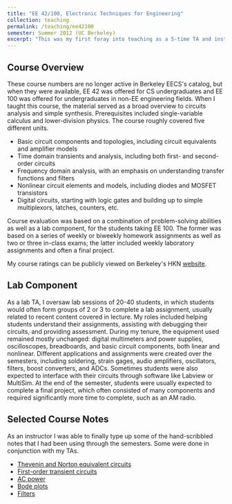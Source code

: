 ```yaml
---
title: "EE 42/100, Electronic Techniques for Engineering"
collection: teaching
permalink: /teaching/ee42100
semester: Summer 2012 (UC Berkeley)
excerpt: "This was my first foray into teaching as a 5-time TA and instructor for a course in introductory circuits during my undergraduate years at Berkeley."
---
```


## Course Overview
These course numbers are no longer active in Berkeley EECS's catalog, but when they were available, EE 42 was offered for CS undergraduates and EE 100 was offered for undergraduates in non-EE engineering fields. When I taught this course, the material served as a broad overview to circuits analysis and simple synthesis. Prerequisites included single-variable calculus and lower-division physics. The course roughly covered five different units.

- Basic circuit components and topologies, including circuit equivalents and amplifier models
- Time domain transients and analysis, including both first- and second-order circuits
- Frequency domain analysis, with an emphasis on understanding transfer functions and filters
- Nonlinear circuit elements and models, including diodes and MOSFET transistors
- Digital circuits, starting with logic gates and building up to simple multiplexors, latches, counters, etc.

Course evaluation was based on a combination of problem-solving abilities as well as a lab component, for the students taking EE 100. The former was based on a series of weekly or biweekly homework assignments as well as two or three in-class exams; the latter included weekly laboratory assignments and often a final project.

My course ratings can be publicly viewed on Berkeley's HKN [website](https://hkn.eecs.berkeley.edu/coursesurveys/instructor/7113).

## Lab Component
As a lab TA, I oversaw lab sessions of 20-40 students, in which students would often form groups of 2 or 3 to complete a lab assignment, usually related to recent content covered in lecture. My roles included helping students understand their assignments, assisting with debugging their circuits, and providing assessment. During my tenure, the equipment used remained mostly unchanged: digital multimeters and power supplies, oscilloscopes, breadboards, and basic circuit components, both linear and nonlinear. Different applications and assignments were created over the semesters, including soldering, strain gages, audio amplifiers, oscillators, filters, boost converters, and ADCs. Sometimes students were also expected to interface with their circuits through software like Labview or MultiSim. At the end of the semester, students were usually expected to complete a final project, which often consisted of many components and required significantly more time to complete, such as an AM radio.

## Selected Course Notes
As an instructor I was able to finally type up some of the hand-scribbled notes that I had been using through the semesters. Some were done in conjunction with my TAs.
- [Thevenin and Norton equivalent circuits](../files/thevenin_norton.pdf)
- [First-order transient circuits](../files/rc_rl.pdf)
- [AC power](../files/ac_power.pdf)
- [Bode plots](../files/bode_plots.pdf)
- [Filters](../files/filters.pdf)

